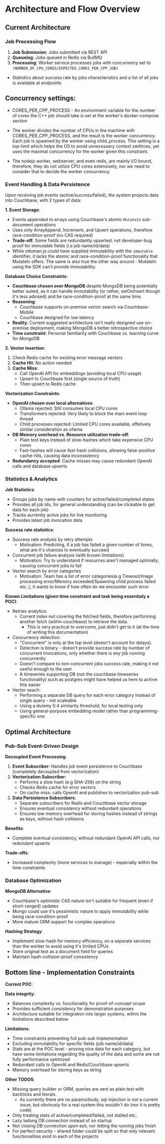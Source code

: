 # Architecture and Flow Overview

## Current Architecture

### Job Processing Flow
1. **Job Submission**: Jobs submitted via REST API
2. **Queueing**: Jobs queued in Redis via BullMQ
3. **Processing**: Worker service processes jobs with concurrency set to `(NUMBER_OF_CPU_CORES/EXPECTED_CORES_PER_CPP_JOB)`
 
- Statistics about success rate by jobs characteristics and a list of all jobs is available at endpoints 

## **Concurrency settings**:
- CORES_PER_CPP_PROCESS - An environment variable for the number of cores the C++ job should take is set at the worker's docker-compose section

- The worker divides the number of CPUs in the machine with CORES_PER_CPP_PROCESS, and the result is the worker concurrency. Each job is spawned by the worker using child_process. This setting is a top-limit which helps the OS to avoid unnecessary context swithces, yet uses the maximal concurrency for the worker given this constraint.

- The nodejs worker, webserver, and even redis, are mainly I/O bound, therefore, they do not utilize CPU cores extensively, nor we need to consider that to decide the worker concurrency.

### Event Handling & Data Persistence
Upon receiving job events (active/success/failed), the system projects data into Couchbase, with 2 types of data:

**1. Event Storage**:
- Events appended to arrays using Couchbase's atomic `MutateIn` sub-document operations
- Uses only ArrayAppend, Increment, and Upsert operations, therefore race-condition-proof (no CAS required)
- **Trade-off**: Some fields are redundantly upserted; not developer-bug proof for immutable fields (i.e job name/id/data) 
- While ottoman.js could have supplied immutability with the `immutable` identifier, it lacks the atomic and race-condition-proof functionality that MutateIn offers. The same is also true the other way around - MutateIn using the SDK can't provide immutability.

**Database Choice Constraints**:
- **Couchbase chosen over MongoDB** despite MongoDB being potentially better suited, as it can handle immutability (or rather, setOnInsert though it's less advised) and be race-condition-proof at the same time.
- **Reasoning**: 
    - Couchbase supports on-premise vector search via Couchbase-Mobile
    - Couchbase designed for low latency
- **Reality**: Current suggested architecture isn't really designed use on-premise deployment, making MongoDB a better retrospective choice
- **Time constraint**: Personal familiarity with Couchbase vs. learning curve for MongoDB

**2. Vector insertion**:
1. Check Redis cache for existing error message vectors
2. **Cache Hit**: No action needed
3. **Cache Miss**: 
   - Call OpenAI API for embeddings (avoiding local CPU usage)
   - Upsert to Couchbase first (single source of truth)
   - Then upsert to Redis cache

**Vectorization Constraints**:
- **OpenAI chosen over local alternatives**:
  - Ollama rejected: Still consumes local CPU cores
  - Transformers rejected:  Very likely to block the main event loop thread
  - Child processes rejected: Limited CPU cores available, effetively similar consideration as ollama
- **DB Memory overhead vs. Resource utilization trade-off**: 
    - Plain text keys instead of slow-hashes which take expensive CPU cores
    - Fast-hashes will cause fast-hash collisions, allowing false-positive cache-hits, causing data inconsistency
- **Redundancy accepted**: Cache misses may cause redundant OpenAI calls and database upserts

### Statistics & Analytics
**Job Statistics**:
- Groups jobs by name with counters for active/failed/completed states
- Provides all job Ids, for general understanding (can be clickable to get data for each job)
- Tracks aurrently active jobs for live monitoring
- Provides latest job invocation data


**Success rate statistics**:
- Success rate analysis by retry attempts
    - Motivation: Predicting, if a job has failed a given number of times, what are it's chances to eventually succeed
- Concurrent job failure analysis (with known limitations)
    - Motivation: Try to understand if resources aren't managed optimally, causing concurrent jobs to fail
- Vector search by error categories
    - Motivation: Team has a list of error categories(e.g Timeout/Image processing error/Memory exceeded/Spawning child process failed etc..), it wants to know if how often do we encounter such error

**Known Limitations (given time constraint and task being essentialy a POC)**:
- Retries analytics:
    - Current index not covering the fetched fields, therefore performing another fetch (within couchbase) to retrieve the data.
        - This is very practical to overcome, just didn't get to it (at the time of writing this documentation)
- Concurrency detection:
    - "Concurrent" is only at the top level (doesn't account for delays).
    - Detection is binary - doesn't provide success rate by number of concurrent invocations, only whether there is *any* job running concurrently
    - Doesn't compare to non-concurrent jobs success rate, making it not useful enough to the user
    - A timeseries supporting DB (not the couchbase timeseries functionality) such as postgres might have helped us here to achive this easier
- Vector seach:
    - Performing a separate DB query for each error category instead of single query - not scaleable
    - Using a dummy 0.4 similarity threshold, for local testing only
    - Using general-purpose embedding model rather than programming-specific one


## Optimal Architecture

### Pub-Sub Event-Driven Design
**Decoupled Event Processing**:
1. **Event Subscriber**: Handles job event persistence to Couchbase (completely decoupled from vectorization)
2. **Vectorization Subscriber**: 
   - Performs a slow hash (e.g SHA-256) on the string
   - Checks Redis cache for error vectors
   - On cache miss: calls OpenAI and publishes to vectorization pub-sub
3. **Data Persistence Subscribers**: 
   - Separate subscribers for Redis and Couchbase vector storage
   - Ensures eventual consistency without redundant operations
   - Ensures low memory overhead for storing hashes instead of strings as keys, without hash collisions

**Benefits**:
- Complete eventual consistency, without redundant OpenAI API calls, nor redundant upserts


**Trade-offs**:
- Increased complexity (more services to manage) - especially within the time constraints
### Database Optimization
**MongoDB Alternative**:
- Couchbase's optimistic CAS nature isn't suitable for frequent (even if short-ranged) updates
- Mongo could use it's pessimistic nature to apply immutability while being race-condition-proof
- More mature ORM support for complex operations

**Hashing Strategy**:
- Implement slow-hash for memory efficiency, on a separate services than the worker to avoid using it's limited CPUs
- Store original text as a document field for queries
- Maintain hash-collision-proof consistency

## Bottom line - Implementation Constraints

**Current POC**:

**Data integrity**:
- Balances complexity vs. functionality for proof-of-concept scope
- Provides sufficient consistency for demonstration purposes
- Architecture suitable for integration into larger systems, within the limitations described below

**Limitations**:

- Time constraints preventing full pub-sub implementation
- Excluding immutability for specific fields (job name/id/data)
- Stats are at the POC level - proving nice data for each category, but have some limitations regarding the quality of the data and some are not fully performance optimized
- Redundant calls to OpenAI and Redis/Couchbase upserts
- Memory overhead for storing keys as string

**Other TODOS**:
- Missing query builder or ORM, queries are sent as plain text with backticks and literals. 
    - As currently there are no params/body, sql-injection is not a current issue, but obviously for a real system this wouldn't do (nor it is pretty code)
- Only treating stats of active/completed/failed, not stalled etc..
- Lazy ladong DB connection instead of on startup
- Not closing DB connection upon exit, nor letting the running jobs finish
- For perfect security - shared folder could be split so that only relevant functionalities exist in each of the projects

